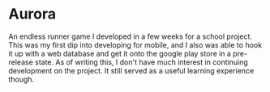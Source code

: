 # Aurora
An endless runner game I developed in a few weeks for a school project. This was my first dip into developing for mobile, and I also was able to hook it up with a web database and get it onto the google play store in a pre-release state.
As of writing this, I don't have much interest in continuing development on the project. It still served as a useful learning experience though.
